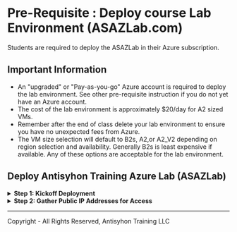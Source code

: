 # Pre-Requisite : Deploy course Lab Environment (ASAZLab.com)


Students are required to deploy the ASAZLab in their Azure subscription.

## Important Information
* An "upgraded" or "Pay-as-you-go" Azure account is required to deploy the lab environment.  See other pre-requisite instruction if you do not yet have an Azure account.
* The cost of the lab environment is approximately $20/day for A2 sized VMs.
* Remember after the end of class delete your lab environment to ensure you have no unexpected fees from Azure.
* The VM size selection will default to B2s, A2,or A2_V2 depending on region selection and availability.  Generally B2s is least expensive if available. Any of these options are acceptable for the lab environment.

## Deploy Antisyhon Training Azure Lab (ASAZLab)

<Details><summary> <b> Step 1: Kickoff Deployment</b></summary>
<blockquote>

Deploy the Antisyhon Training AZLab from ASAZLab.com:
* https://www.ASAZLab.com

[ASAZLab][ASAZLab]

 ![](../images/prls2-1.jpg)


Or, you can view the operations in more detail on GitHub:
[ASAZLab-Github][ASAZLab-Github]

In either case, begin the deployment process by clicking "Deploy to Azure".

**Be sure you are in a browser session you are either comfortable authenticating to Azure or you already have an authenticated session.**

 ![](../images/prls2-2b.jpg) 


Next up you will choose your subscription, resource group, and region(location) and AntiSyphone Lab Class Code (this will be emailed to you before class).  


![](../images/prls2-3.jpg)


The VM size selection will default to B2s, A2,or A2_V2 depending on region selection and availability.  Generally B2s is least expensive if available. Any of these options are acceptable for the lab environment.

Feel free to modify the size of your VMs should you so choose. The default selections made for this course have been tested thoroughly and represent a balance of performance and cost.


![](../images/prls2-4.jpg)

The next step in your custom deployment is to confirm the public IP space. Feel free to limit this range more specifically to your known and trusted addresses. 

**Please be aware that a demonstration will be provided and a discussion around this exposure and that leaving this address wide open (0.0.0.0/0) presents an interesting perspective of the Internet and the risks of exposing services there.**

 ![](../images/prls2-5.jpg)


That is pretty much it for the configuration of your ARM template based deployment of the DO AZ lab environment. The next screenshot includes a warning about agreeing to the terms on Microsoft.

 ![](../images/prls2-6.jpg) 


Whether you agree or not, should you choose to click Create, you implicitly do.

 ![](../images/prls2-7.jpg) 


The full deployment will take approximately 45 minutes.  You do not need to keep the window open, the process will continue even if you close it.  In the following section, you will configure the new lab environment to report logs to Azure Sentinel.  You must wait for deployment to complete before continuing.

</blockquote>
</details>

<Details><summary> <b>Step 2: Gather Public IP Addresses for Access</b></summary>
<blockquote>

Gather your public IP addresses. 

**https://portal.azure.com/#home --> Resource groups --> <ASAZ_Lab_Resource_Group> --> Resources --> Filter --> "public"**

 ![](../images/prls4-1.jpg) 


Click through each resource to gather the assigned public IP addresses.

 ![](../images/prls4-2.jpg) 

As you gather them up, document them!   Be sure you have the following IP addresses documented to be ready for class.

```
DC01 (pip-DC01) Public IP:
SRV01 (pip-SRV01) Public IP:
WS05 (pip-WS05) Public IP: 
Nux (pip-Nux01) Public IP: 
```


</blockquote>
</details>


---

Copyright - All Rights Reserved, Antisyhon Training LLC


  [ASAZLab]: https://www.ASAZLab.com
  [ASAZLab-Github]: https://github.com/AntiSyphon/asazlab
  [WWHF]: https://wildwesthackinfest.com/
  [2]: https://wildwesthackinfest.com/training/